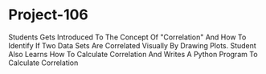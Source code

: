 # Project-106
Students Gets Introduced To The Concept Of "Correlation" And How To Identify If Two Data Sets Are Correlated Visually By Drawing Plots. Student Also Learns How To Calculate Correlation And Writes A Python Program To Calculate Correlation
